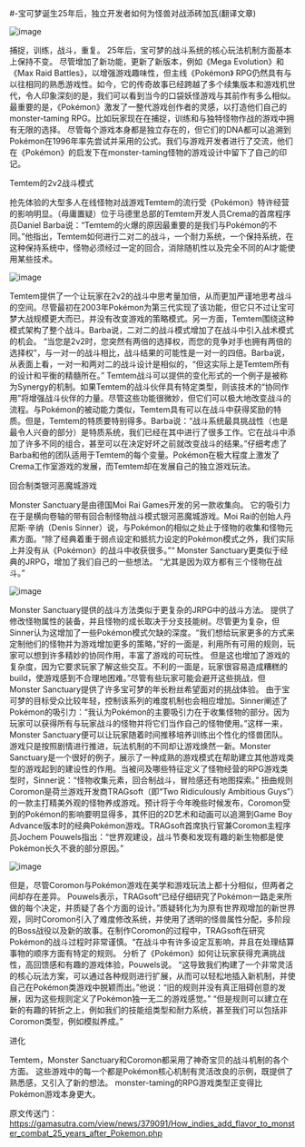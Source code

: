 #-宝可梦诞生25年后，独立开发者如何为怪兽对战添砖加瓦(翻译文章)

![image](https://user-images.githubusercontent.com/54838166/115967726-bfea9080-a566-11eb-8807-b4414f3eafed.png)

捕捉，训练，战斗，重复。 25年后，宝可梦的战斗系统的核心玩法机制方面基本上保持不变。 尽管增加了新功能，更新了新版本，例如《Mega Evolution》和《Max Raid Battles》，以增强游戏趣味性，但主线《Pokémon》 RPG仍然具有与以往相同的熟悉游戏性。如今，它的传奇故事已经跨越了多个续集版本和游戏机世代，令人印象深刻的是，我们可以看到当今的口袋妖怪游戏与其前作有多么相似。 最重要的是，《Pokémon》激发了一整代游戏创作者的灵感，以打造他们自己的monster-taming RPG。比如玩家现在在捕捉，训练和与独特怪物作战的游戏中拥有无限的选择。 尽管每个游戏本身都是独立存在的，但它们的DNA都可以追溯到Pokémon在1996年率先尝试并采用的公式。我们与游戏开发者进行了交流，他们在《Pokémon》的启发下在monster-taming怪物的游戏设计中留下了自己的印记。

Temtem的2v2战斗模式

抢先体验的大型多人在线怪物对战游戏Temtem的流行受《Pokémon》特许经营的影响明显。（毋庸置疑）位于马德里总部的Temtem开发人员Crema的首席程序员Daniel Barba说：“Temtem的火爆的原因最重要的是我们与Pokémon的不同。”他指出，Temtem如何进行二对二的战斗，一个耐力系统，一个保持系统，在这种保持系统中，怪物必须经过一定的回合，消除随机性以及完全不同的AI才能使用某些技术。

![image](https://user-images.githubusercontent.com/54838166/115967763-f6c0a680-a566-11eb-905b-7479f9ecd844.png)

Temtem提供了一个让玩家在2v2的战斗中思考量加倍，从而更加严谨地思考战斗的空间。尽管最初在2003年Pokémon为第三代实现了该功能，但它只不过让宝可梦大战规模更大而已，并没有改变游戏的策略模式。另一方面，Temtem围绕这种模式架构了整个战斗。Barba说，二对二的战斗模式增加了在战斗中引入战术模式的机会。 “当您是2v2时，您突然有两倍的选择权，而您的竞争对手也拥有两倍的选择权”，与一对一的战斗相比，战斗结果的可能性是一对一的四倍。Barba说，从表面上看，一对一和两对二的战斗设计是相似的，“但这实际上是Temtem所有的设计和平衡的精髓所在。”
Temtem战斗可以提供的变化形式的一个例子是被称为Synergy的机制。如果Temtem的战斗伙伴具有特定类型，则该技术的“协同作用”将增强战斗伙伴的力量。尽管这些功能很微妙，但它们可以极大地改变战斗的流程。与Pokémon的被动能力类似，Temtem具有可以在战斗中获得奖励的特质。但是，Temtem的特质要特别得多。Barba说：“战斗系统最具挑战性（也是最令人兴奋的部分）是特质系统，我们已经在其中进行了很多工作。它在战斗中添加了许多不同的组合，甚至可以在决定好坏之前就改变战斗的结果。”仔细考虑了Barba和他的团队适用于Temtem的每个变量。Pokémon在极大程度上激发了Crema工作室游戏的发展，而Temtem却在发展自己的独立游戏玩法。

回合制类银河恶魔城游戏

Monster Sanctuary是由德国Moi Rai Games开发的另一款收集向。 它的吸引力在于是横向卷轴的带有回合制怪物战斗模式银河恶魔城游戏。Moi Rai的创始人丹尼斯·辛纳（Denis Sinner）说，与Pokémon的相似之处止于怪物的收集和怪物元素方面。“除了经典着重于弱点设定和抵抗力设定的Pokémon模式之外，我们实际上并没有从《Pokémon》的战斗中收获很多。”“ Monster Sanctuary更类似于经典的JRPG，增加了我们自己的一些想法。 “尤其是因为双方都有三个怪物在战斗。”

![image](https://user-images.githubusercontent.com/54838166/115982552-a2511180-a5ce-11eb-81ff-6aafb05aaedf.png)

Monster Sanctuary提供的战斗方法类似于更复杂的JRPG中的战斗方法。 提供了修改怪物属性的装备，并且怪物的成长取决于分支技能树。尽管更为复杂，但Sinner认为这增加了一些Pokémon模式欠缺的深度。“我们想给玩家更多的方式来定制他们的怪物并为游戏增加更多的策略，”好的一面是，利用所有可用的规则，玩家可以想到许多精妙的协同作用，丰富了游戏的可玩性。 但是这也增加了游戏的复杂度，因为它要求玩家了解这些交互。不利的一面是，玩家很容易造成糟糕的build，使游戏感到不合理地困难。”尽管有些玩家可能会避开这些挑战，但Monster Sanctuary提供了许多宝可梦的年长粉丝希望面对的挑战体验。 由于宝可梦的目标受众比较年轻，控制该系列的难度机制也会相应增加。Sinner阐述了Pokémon的吸引力：“我认为Pokémon的主要吸引力在于收集怪物的部分。因为玩家可以获得所有与玩家战斗的怪物并将它们当作自己的怪物使用。”这样一来，Monster Sanctuary便可以让玩家随着时间推移培养训练出个性化的怪兽团队。 游戏只是按照剧情进行推进，玩法机制的不同却让游戏焕然一新。Monster Sanctuary是一个很好的例子，展示了一种成熟的游戏模式在帮助建立其他游戏类型的游戏起到的建设性的作用。当被问及哪些特征定义了怪物经营的RPG游戏类型时，Sinner说：“怪物收集元素，回合制战斗，冒险感还有地图探索。”
扭曲规则
Coromon是荷兰游戏开发商TRAGsoft（即“Two Ridiculously Ambitious Guys”）的一款主打精美外观的怪物养成游戏。预计将于今年晚些时候发布，Coromon受到的Pokémon的影响要明显得多，其怀旧的2D艺术和动画可以追溯到Game Boy Advance版本时的经典Pokémon游戏。TRAGsoft首席执行官兼Coromon主程序员Jochem Pouwels指出：“世界观建设，战斗节奏和发现有趣的新生物都是使Pokémon长久不衰的部分原因。”

![image](https://user-images.githubusercontent.com/54838166/115985150-14c8ee00-a5dd-11eb-8c94-12013c9e57e6.png)

但是，尽管Coromon与Pokémon游戏在美学和游戏玩法上都十分相似，但两者之间却存在差异。 Pouwels表示，TRAGsoft“已经仔细研究了Pokémon一路走来所做的每个决定，并质疑了各个方面的设计。”质疑转化为为原有世界观增加的新世界观，同时Coromon引入了难度修改系统，并使用了透明的怪兽属性分配，多阶段的Boss战役以及新的故事。在制作Coromon的过程中，TRAGsoft在研究Pokémon的战斗过程时非常谨慎。“在战斗中有许多设定互影响，并且在处理结算事物的顺序方面有特定的规则。 分析了《Pokémon》如何让玩家获得充满挑战性，高回馈感和有趣的游戏体验，Pouwels说。 “这导致我们构建了一个非常灵活的核心玩法方案，可以通过各种规则进行扩展，从而可以轻松地插入新机制，并使自己在Pokémon类游戏中脱颖而出。”他说：“旧的规则并没有真正阻碍创意的发展，因为这些规则定义了Pokémon独一无二的游戏感觉。” “但是规则可以建立在新的有趣的转折之上，例如我们的技能组类型和耐力系统，甚至我们可以包括非Coromon类型，例如模拟养成。”


进化


Temtem，Monster Sanctuary和Coromon都采用了神奇宝贝的战斗机制的各个方面。 这些游戏中的每一个都是Pokémon核心机制有灵活改良的示例，既提供了熟悉感，又引入了新的想法。 monster-taming的RPG游戏类型正变得比Pokémon游戏本身更大。


原文传送门：https://gamasutra.com/view/news/379091/How_indies_add_flavor_to_monster_combat_25_years_after_Pokemon.php
